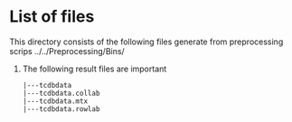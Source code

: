 


# List of files

This directory consists of the following files generate from preprocessing scrips ../../Preprocessing/Bins/



1. The following result files are important 

   ```
   |---tcdbdata
   |---tcdbdata.collab
   |---tcdbdata.mtx
   |---tcdbdata.rowlab
   ```

